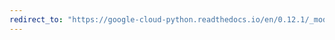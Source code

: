 ```yaml
---
redirect_to: "https://google-cloud-python.readthedocs.io/en/0.12.1/_modules/gcloud/search/connection.html"
---
```


